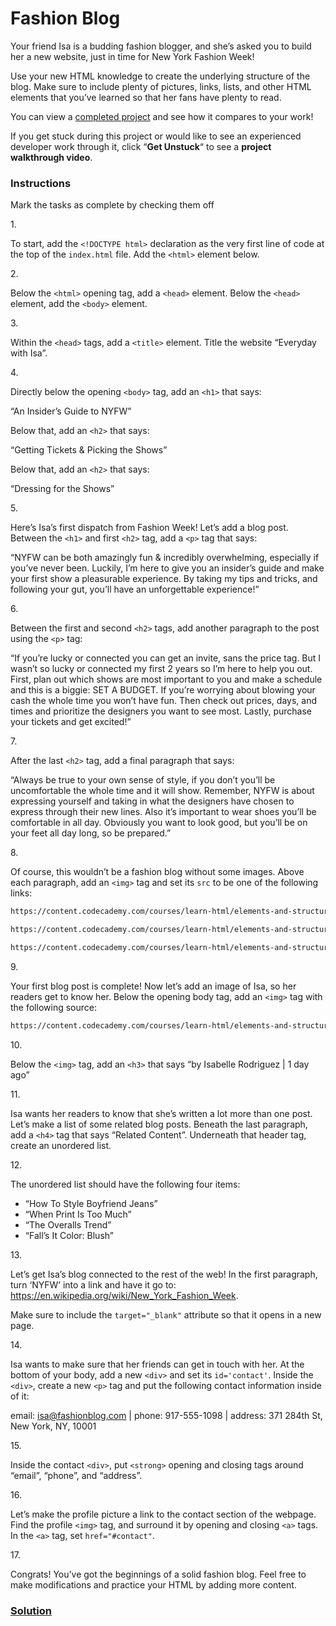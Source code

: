 # Fashion Blog

Your friend Isa is a budding fashion blogger, and she’s asked you to
build her a new website, just in time for New York Fashion Week!

Use your new HTML knowledge to create the underlying structure of the
blog. Make sure to include plenty of pictures, links, lists, and other
HTML elements that you’ve learned so that her fans have plenty to read.

You can view a <a
href="https://content.codecademy.com/courses/learn-html/elements-and-structure/fashion.html"
class="e14vpv2g1 gamut-xro1w8-ResetElement-Anchor-AnchorBase e1bhhzie0"
target="_blank" rel="noopener">completed project</a> and see how it
compares to your work!

If you get stuck during this project or would like to see an experienced
developer work through it, click “**Get Unstuck**“ to see a **project
walkthrough video**.

### Instructions

Mark the tasks as complete by checking them off

1\.

To start, add the `<!DOCTYPE html>` declaration as the very first line
of code at the top of the `index.html` file. Add the `<html>` element
below.

2\.

Below the `<html>` opening tag, add a `<head>` element. Below the
`<head>` element, add the `<body>` element.

3\.

Within the `<head>` tags, add a `<title>` element. Title the website
“Everyday with Isa”.

4\.

Directly below the opening `<body>` tag, add an `<h1>` that says:

“An Insider’s Guide to NYFW”

Below that, add an `<h2>` that says:

“Getting Tickets & Picking the Shows”

Below that, add an `<h2>` that says:

“Dressing for the Shows”

5\.

Here’s Isa’s first dispatch from Fashion Week! Let’s add a blog post.
Between the `<h1>` and first `<h2>` tag, add a `<p>` tag that says:

“NYFW can be both amazingly fun & incredibly overwhelming, especially if
you’ve never been. Luckily, I’m here to give you an insider’s guide and
make your first show a pleasurable experience. By taking my tips and
tricks, and following your gut, you’ll have an unforgettable
experience!”

6\.

Between the first and second `<h2>` tags, add another paragraph to the
post using the `<p>` tag:

“If you’re lucky or connected you can get an invite, sans the price tag.
But I wasn’t so lucky or connected my first 2 years so I’m here to help
you out. First, plan out which shows are most important to you and make
a schedule and this is a biggie: SET A BUDGET. If you’re worrying about
blowing your cash the whole time you won’t have fun. Then check out
prices, days, and times and prioritize the designers you want to see
most. Lastly, purchase your tickets and get excited!”

7\.

After the last `<h2>` tag, add a final paragraph that says:

“Always be true to your own sense of style, if you don’t you’ll be
uncomfortable the whole time and it will show. Remember, NYFW is about
expressing yourself and taking in what the designers have chosen to
express through their new lines. Also it’s important to wear shoes
you’ll be comfortable in all day. Obviously you want to look good, but
you’ll be on your feet all day long, so be prepared.”

8\.

Of course, this wouldn’t be a fashion blog without some images. Above
each paragraph, add an `<img>` tag and set its `src` to be one of the
following links:

``` html
https://content.codecademy.com/courses/learn-html/elements-and-structure/image-one.jpeg
```

``` html
https://content.codecademy.com/courses/learn-html/elements-and-structure/image-two.jpeg
```

``` html
https://content.codecademy.com/courses/learn-html/elements-and-structure/image-three.jpeg
```

9\.

Your first blog post is complete! Now let’s add an image of Isa, so her
readers get to know her. Below the opening body tag, add an `<img>` tag
with the following source:

``` html
https://content.codecademy.com/courses/learn-html/elements-and-structure/profile.jpg
```

10\.

Below the `<img>` tag, add an `<h3>` that says “by Isabelle Rodriguez \|
1 day ago”

11\.

Isa wants her readers to know that she’s written a lot more than one
post. Let’s make a list of some related blog posts. Beneath the last
paragraph, add a `<h4>` tag that says “Related Content”. Underneath that
header tag, create an unordered list.

12\.

The unordered list should have the following four items:

- “How To Style Boyfriend Jeans”
- “When Print Is Too Much”
- “The Overalls Trend”
- “Fall’s It Color: Blush”

13\.

Let’s get Isa’s blog connected to the rest of the web! In the first
paragraph, turn ‘NYFW’ into a link and have it go to:
<a href="https://en.wikipedia.org/wiki/New_York_Fashion_Week"
class="e14vpv2g1 gamut-xro1w8-ResetElement-Anchor-AnchorBase e1bhhzie0"
target="_blank"
rel="noopener">https://en.wikipedia.org/wiki/New_York_Fashion_Week</a>.

Make sure to include the `target="_blank"` attribute so that it opens in
a new page.

14\.

Isa wants to make sure that her friends can get in touch with her. At
the bottom of your body, add a new `<div>` and set its `id='contact'`.
Inside the `<div>`, create a new `<p>` tag and put the following contact
information inside of it:

email: <a href="mailto:isa@fashionblog.com"
class="e14vpv2g1 gamut-xro1w8-ResetElement-Anchor-AnchorBase e1bhhzie0"
target="_blank">isa@fashionblog.com</a> \| phone: 917-555-1098 \|
address: 371 284th St, New York, NY, 10001

15\.

Inside the contact `<div>`, put `<strong>` opening and closing tags
around “email”, “phone”, and “address”.

16\.

Let’s make the profile picture a link to the contact section of the
webpage. Find the profile `<img>` tag, and surround it by opening and
closing `<a>` tags. In the `<a>` tag, set `href="#contact"`.

17\.

Congrats! You’ve got the beginnings of a solid fashion blog. Feel free
to make modifications and practice your HTML by adding more content.

### [Solution](https://datttrian.github.io/full-stack-engineer/fundamentals-of-html/html-fashion-blog/index.html)
